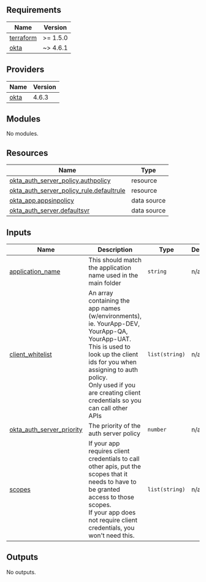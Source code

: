 ## Requirements

| Name | Version |
|------|---------|
| <a name="requirement_terraform"></a> [terraform](#requirement\_terraform) | >= 1.5.0 |
| <a name="requirement_okta"></a> [okta](#requirement\_okta) | ~> 4.6.1 |

## Providers

| Name | Version |
|------|---------|
| <a name="provider_okta"></a> [okta](#provider\_okta) | 4.6.3 |

## Modules

No modules.

## Resources

| Name | Type |
|------|------|
| [okta_auth_server_policy.authpolicy](https://registry.terraform.io/providers/okta/okta/latest/docs/resources/auth_server_policy) | resource |
| [okta_auth_server_policy_rule.defaultrule](https://registry.terraform.io/providers/okta/okta/latest/docs/resources/auth_server_policy_rule) | resource |
| [okta_app.appsinpolicy](https://registry.terraform.io/providers/okta/okta/latest/docs/data-sources/app) | data source |
| [okta_auth_server.defaultsvr](https://registry.terraform.io/providers/okta/okta/latest/docs/data-sources/auth_server) | data source |

## Inputs

| Name | Description | Type | Default | Required |
|------|-------------|------|---------|:--------:|
| <a name="input_application_name"></a> [application\_name](#input\_application\_name) | This should match the application name used in the main folder | `string` | n/a | yes |
| <a name="input_client_whitelist"></a> [client\_whitelist](#input\_client\_whitelist) | An array containing the app names (w/environments), ie. YourApp-DEV, YourApp-QA, YourApp-UAT.<br>This is used to look up the client ids for you when assigning to auth policy.<br>Only used if you are creating client credentials so you can call other APIs | `list(string)` | n/a | yes |
| <a name="input_okta_auth_server_priority"></a> [okta\_auth\_server\_priority](#input\_okta\_auth\_server\_priority) | The priority of the auth server policy | `number` | n/a | yes |
| <a name="input_scopes"></a> [scopes](#input\_scopes) | If your app requires client credentials to call other apis, put the scopes that it needs to have to be granted access to those scopes.<br>If your app does not require client credentials, you won't need this. | `list(string)` | n/a | yes |

## Outputs

No outputs.
